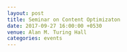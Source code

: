 ```yaml
---
layout: post
title: Seminar on Content Optimizaton
date: 2017-09-27 16:00:00 +0530
venue: Alan M. Turing Hall
categories: events
---
```



